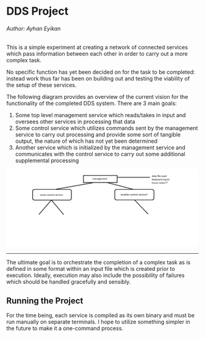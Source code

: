 # DDS Project
###### Author: Ayhan Eyikan

This is a simple experiment at creating a network of connected services which
pass information between each other in order to carry out a more complex task.

No specific function has yet been decided on for the task to be completed:
instead work thus far has been on building out and testing the viability of the
setup of these services.

The following diagram provides an overview of the current vision for the
functionality of the completed DDS system. There are 3 main goals:

1. Some top level management service which reads/takes in input and oversees
other services in processing that data
2. Some control service which utilizes commands sent by the management service
to carry out processing and provide some sort of tangible output, the nature of
which has not yet been determined
3. Another service which is initialized by the management service and
communicates with the control service to carry out some additional supplemental
processing

<img src="./systems-diagram.png">

---

The ultimate goal is to orchestrate the completion of a complex task as is
defined in some format within an input file which is created prior to execution.
Ideally, execution may also include the possibility of failures which should be
handled gracefully and sensibly.

## Running the Project

For the time being, each service is compiled as its own binary and must be run
manually on separate terminals. I hope to utilize something simpler in the
future to make it a one-command process.